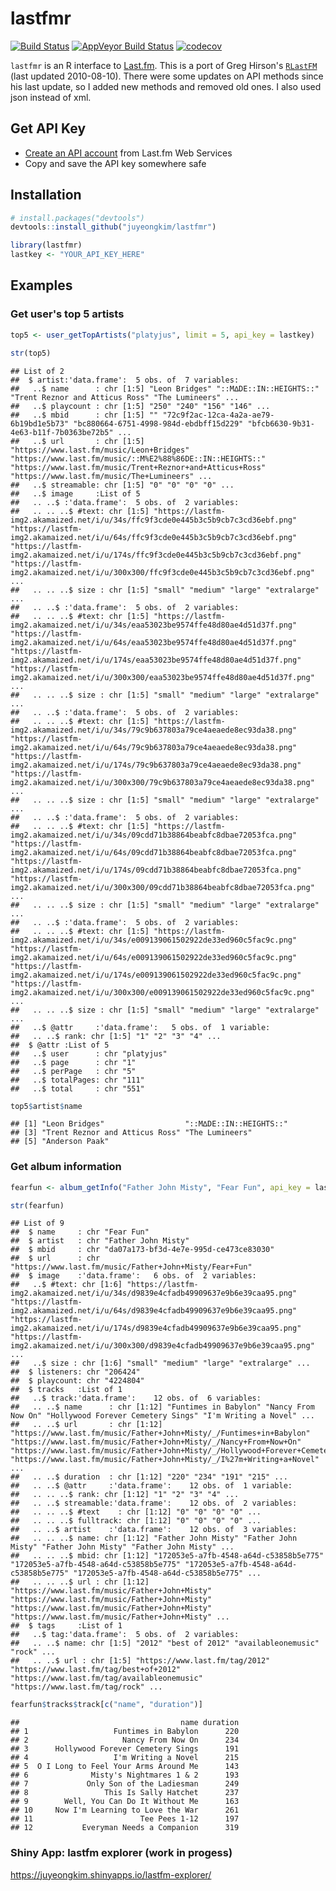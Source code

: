 lastfmr
================

[![Build Status](https://travis-ci.org/juyeongkim/lastfmr.svg?branch=master)](https://travis-ci.org/juyeongkim/lastfmr) [![AppVeyor Build Status](https://ci.appveyor.com/api/projects/status/github/juyeongkim/lastfmr?branch=master&svg=true)](https://ci.appveyor.com/project/juyeongkim/lastfmr) [![codecov](https://codecov.io/gh/juyeongkim/lastfmr/branch/master/graph/badge.svg)](https://codecov.io/gh/juyeongkim/lastfmr)

`lastfmr` is an R interface to [Last.fm](http://www.last.fm/api). This is a port of Greg Hirson's [`RLastFM`](https://cran.r-project.org/package=RLastFM) (last updated 2010-08-10). There were some updates on API methods since his last update, so I added new methods and removed old ones. I also used json instead of xml.

Get API Key
-----------

-   [Create an API account](http://www.last.fm/api/account/create) from Last.fm Web Services
-   Copy and save the API key somewhere safe

Installation
------------

``` r
# install.packages("devtools")
devtools::install_github("juyeongkim/lastfmr")

library(lastfmr)
lastkey <- "YOUR_API_KEY_HERE"
```

Examples
--------

### Get user's top 5 artists

``` r
top5 <- user_getTopArtists("platyjus", limit = 5, api_key = lastkey)

str(top5)
```

    ## List of 2
    ##  $ artist:'data.frame':  5 obs. of  7 variables:
    ##   ..$ name      : chr [1:5] "Leon Bridges" "::M∆DE::IN::HEIGHTS::" "Trent Reznor and Atticus Ross" "The Lumineers" ...
    ##   ..$ playcount : chr [1:5] "250" "240" "156" "146" ...
    ##   ..$ mbid      : chr [1:5] "" "72c9f2ac-12ca-4a2a-ae79-6b19bd1e5b73" "bc880664-6751-4998-984d-ebdbff15d229" "bfcb6630-9b31-4e63-b11f-7b0363be72b5" ...
    ##   ..$ url       : chr [1:5] "https://www.last.fm/music/Leon+Bridges" "https://www.last.fm/music/::M%E2%88%86DE::IN::HEIGHTS::" "https://www.last.fm/music/Trent+Reznor+and+Atticus+Ross" "https://www.last.fm/music/The+Lumineers" ...
    ##   ..$ streamable: chr [1:5] "0" "0" "0" "0" ...
    ##   ..$ image     :List of 5
    ##   .. ..$ :'data.frame':  5 obs. of  2 variables:
    ##   .. .. ..$ #text: chr [1:5] "https://lastfm-img2.akamaized.net/i/u/34s/ffc9f3cde0e445b3c5b9cb7c3cd36ebf.png" "https://lastfm-img2.akamaized.net/i/u/64s/ffc9f3cde0e445b3c5b9cb7c3cd36ebf.png" "https://lastfm-img2.akamaized.net/i/u/174s/ffc9f3cde0e445b3c5b9cb7c3cd36ebf.png" "https://lastfm-img2.akamaized.net/i/u/300x300/ffc9f3cde0e445b3c5b9cb7c3cd36ebf.png" ...
    ##   .. .. ..$ size : chr [1:5] "small" "medium" "large" "extralarge" ...
    ##   .. ..$ :'data.frame':  5 obs. of  2 variables:
    ##   .. .. ..$ #text: chr [1:5] "https://lastfm-img2.akamaized.net/i/u/34s/eaa53023be9574ffe48d80ae4d51d37f.png" "https://lastfm-img2.akamaized.net/i/u/64s/eaa53023be9574ffe48d80ae4d51d37f.png" "https://lastfm-img2.akamaized.net/i/u/174s/eaa53023be9574ffe48d80ae4d51d37f.png" "https://lastfm-img2.akamaized.net/i/u/300x300/eaa53023be9574ffe48d80ae4d51d37f.png" ...
    ##   .. .. ..$ size : chr [1:5] "small" "medium" "large" "extralarge" ...
    ##   .. ..$ :'data.frame':  5 obs. of  2 variables:
    ##   .. .. ..$ #text: chr [1:5] "https://lastfm-img2.akamaized.net/i/u/34s/79c9b637803a79ce4aeaede8ec93da38.png" "https://lastfm-img2.akamaized.net/i/u/64s/79c9b637803a79ce4aeaede8ec93da38.png" "https://lastfm-img2.akamaized.net/i/u/174s/79c9b637803a79ce4aeaede8ec93da38.png" "https://lastfm-img2.akamaized.net/i/u/300x300/79c9b637803a79ce4aeaede8ec93da38.png" ...
    ##   .. .. ..$ size : chr [1:5] "small" "medium" "large" "extralarge" ...
    ##   .. ..$ :'data.frame':  5 obs. of  2 variables:
    ##   .. .. ..$ #text: chr [1:5] "https://lastfm-img2.akamaized.net/i/u/34s/09cdd71b38864beabfc8dbae72053fca.png" "https://lastfm-img2.akamaized.net/i/u/64s/09cdd71b38864beabfc8dbae72053fca.png" "https://lastfm-img2.akamaized.net/i/u/174s/09cdd71b38864beabfc8dbae72053fca.png" "https://lastfm-img2.akamaized.net/i/u/300x300/09cdd71b38864beabfc8dbae72053fca.png" ...
    ##   .. .. ..$ size : chr [1:5] "small" "medium" "large" "extralarge" ...
    ##   .. ..$ :'data.frame':  5 obs. of  2 variables:
    ##   .. .. ..$ #text: chr [1:5] "https://lastfm-img2.akamaized.net/i/u/34s/e009139061502922de33ed960c5fac9c.png" "https://lastfm-img2.akamaized.net/i/u/64s/e009139061502922de33ed960c5fac9c.png" "https://lastfm-img2.akamaized.net/i/u/174s/e009139061502922de33ed960c5fac9c.png" "https://lastfm-img2.akamaized.net/i/u/300x300/e009139061502922de33ed960c5fac9c.png" ...
    ##   .. .. ..$ size : chr [1:5] "small" "medium" "large" "extralarge" ...
    ##   ..$ @attr     :'data.frame':   5 obs. of  1 variable:
    ##   .. ..$ rank: chr [1:5] "1" "2" "3" "4" ...
    ##  $ @attr :List of 5
    ##   ..$ user      : chr "platyjus"
    ##   ..$ page      : chr "1"
    ##   ..$ perPage   : chr "5"
    ##   ..$ totalPages: chr "111"
    ##   ..$ total     : chr "551"

``` r
top5$artist$name
```

    ## [1] "Leon Bridges"                  "::M∆DE::IN::HEIGHTS::"        
    ## [3] "Trent Reznor and Atticus Ross" "The Lumineers"                
    ## [5] "Anderson Paak"

### Get album information

``` r
fearfun <- album_getInfo("Father John Misty", "Fear Fun", api_key = lastkey)

str(fearfun)
```

    ## List of 9
    ##  $ name     : chr "Fear Fun"
    ##  $ artist   : chr "Father John Misty"
    ##  $ mbid     : chr "da07a173-bf3d-4e7e-995d-ce473ce83030"
    ##  $ url      : chr "https://www.last.fm/music/Father+John+Misty/Fear+Fun"
    ##  $ image    :'data.frame':   6 obs. of  2 variables:
    ##   ..$ #text: chr [1:6] "https://lastfm-img2.akamaized.net/i/u/34s/d9839e4cfadb49909637e9b6e39caa95.png" "https://lastfm-img2.akamaized.net/i/u/64s/d9839e4cfadb49909637e9b6e39caa95.png" "https://lastfm-img2.akamaized.net/i/u/174s/d9839e4cfadb49909637e9b6e39caa95.png" "https://lastfm-img2.akamaized.net/i/u/300x300/d9839e4cfadb49909637e9b6e39caa95.png" ...
    ##   ..$ size : chr [1:6] "small" "medium" "large" "extralarge" ...
    ##  $ listeners: chr "206424"
    ##  $ playcount: chr "4224804"
    ##  $ tracks   :List of 1
    ##   ..$ track:'data.frame':    12 obs. of  6 variables:
    ##   .. ..$ name      : chr [1:12] "Funtimes in Babylon" "Nancy From Now On" "Hollywood Forever Cemetery Sings" "I'm Writing a Novel" ...
    ##   .. ..$ url       : chr [1:12] "https://www.last.fm/music/Father+John+Misty/_/Funtimes+in+Babylon" "https://www.last.fm/music/Father+John+Misty/_/Nancy+From+Now+On" "https://www.last.fm/music/Father+John+Misty/_/Hollywood+Forever+Cemetery+Sings" "https://www.last.fm/music/Father+John+Misty/_/I%27m+Writing+a+Novel" ...
    ##   .. ..$ duration  : chr [1:12] "220" "234" "191" "215" ...
    ##   .. ..$ @attr     :'data.frame':    12 obs. of  1 variable:
    ##   .. .. ..$ rank: chr [1:12] "1" "2" "3" "4" ...
    ##   .. ..$ streamable:'data.frame':    12 obs. of  2 variables:
    ##   .. .. ..$ #text    : chr [1:12] "0" "0" "0" "0" ...
    ##   .. .. ..$ fulltrack: chr [1:12] "0" "0" "0" "0" ...
    ##   .. ..$ artist    :'data.frame':    12 obs. of  3 variables:
    ##   .. .. ..$ name: chr [1:12] "Father John Misty" "Father John Misty" "Father John Misty" "Father John Misty" ...
    ##   .. .. ..$ mbid: chr [1:12] "172053e5-a7fb-4548-a64d-c53858b5e775" "172053e5-a7fb-4548-a64d-c53858b5e775" "172053e5-a7fb-4548-a64d-c53858b5e775" "172053e5-a7fb-4548-a64d-c53858b5e775" ...
    ##   .. .. ..$ url : chr [1:12] "https://www.last.fm/music/Father+John+Misty" "https://www.last.fm/music/Father+John+Misty" "https://www.last.fm/music/Father+John+Misty" "https://www.last.fm/music/Father+John+Misty" ...
    ##  $ tags     :List of 1
    ##   ..$ tag:'data.frame':  5 obs. of  2 variables:
    ##   .. ..$ name: chr [1:5] "2012" "best of 2012" "availableonemusic" "rock" ...
    ##   .. ..$ url : chr [1:5] "https://www.last.fm/tag/2012" "https://www.last.fm/tag/best+of+2012" "https://www.last.fm/tag/availableonemusic" "https://www.last.fm/tag/rock" ...

``` r
fearfun$tracks$track[c("name", "duration")]
```

    ##                                    name duration
    ## 1                   Funtimes in Babylon      220
    ## 2                     Nancy From Now On      234
    ## 3      Hollywood Forever Cemetery Sings      191
    ## 4                   I'm Writing a Novel      215
    ## 5  O I Long to Feel Your Arms Around Me      143
    ## 6              Misty's Nightmares 1 & 2      193
    ## 7             Only Son of the Ladiesman      249
    ## 8                 This Is Sally Hatchet      237
    ## 9        Well, You Can Do It Without Me      163
    ## 10     Now I'm Learning to Love the War      261
    ## 11                        Tee Pees 1-12      197
    ## 12           Everyman Needs a Companion      319

### Shiny App: lastfm explorer (work in progess)

<https://juyeongkim.shinyapps.io/lastfm-explorer/>
